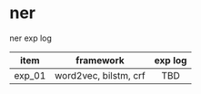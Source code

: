 # ner
ner exp log

| item | framework | exp log |
| :---: | :---: | :---: |
| exp_01 | word2vec, bilstm, crf | TBD |

